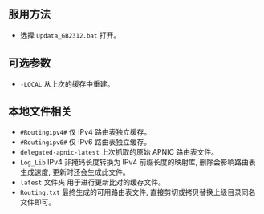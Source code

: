 ﻿## 服用方法

* 选择 `Updata_GB2312.bat` 打开。

## 可选参数

* `-LOCAL`
  从上次的缓存中重建。

## 本地文件相关

* `#Routingipv4#`
  仅 IPv4 路由表独立缓存。
* `#Routingipv6#`
  仅 IPv6 路由表独立缓存。
* `delegated-apnic-latest`
  上次抓取的原始 APNIC 路由表文件。
* `Log_Lib`
  IPv4 非掩码长度转换为 IPv4 前缀长度的映射库, 删除会影响路由表生成速度, 更新时还会生成此文件。
* `latest` 文件夾
  用于进行更新比对的缓存文件。
* `Routing.txt`
  最终生成的可用路由表文件, 直接剪切或拷贝替换上级目录同名文件即可。
